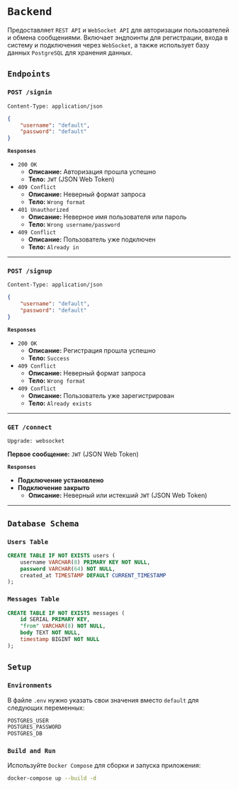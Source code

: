 # `Backend`

Предоставляет `REST API` и `WebSocket API` для авторизации пользователей и обмена сообщениями. Включает эндпоинты для регистрации, входа в систему и подключения через `WebSocket`, а также использует базу данных `PostgreSQL` для хранения данных.

## **`Endpoints`**
### **`POST /signin`**
`Content-Type: application/json`
```json
{
    "username": "default",
    "password": "default"
}
  ```
**`Responses`**
  - `200 OK `
    - **Описание:** Авторизация прошла успешно
    - **Тело:** `JWT` (JSON Web Token)
  - `409 Conflict`
    - **Описание:** Неверный формат запроса
    - **Тело:** `Wrong format`
  - `401 Unauthorized`
    - **Описание:** Неверное имя пользователя или пароль
    - **Тело:** `Wrong username/password`
  - `409 Conflict`
    - **Описание:** Пользователь уже подключен
    - **Тело:** `Already in`

---

### **`POST /signup`**  
`Content-Type: application/json`  
```json
{
    "username": "default",
    "password": "default"
}
```  
**`Responses`**  
- `200 OK`  
  - **Описание:** Регистрация прошла успешно
  - **Тело:** `Success`
- `409 Conflict`  
  - **Описание:** Неверный формат запроса  
  - **Тело:** `Wrong format`  
- `409 Conflict`  
  - **Описание:** Пользователь уже зарегистрирован  
  - **Тело:** `Already exists`

---

### **`GET /connect`**  
`Upgrade: websocket`  

**Первое сообщение:** `JWT` (JSON Web Token)

**`Responses`**  
- **Подключение установлено**    
- **Подключение закрыто**  
  - **Описание:** Неверный или истекший `JWT` (JSON Web Token)

---

## **`Database Schema`**
### **`Users Table`**
```sql
CREATE TABLE IF NOT EXISTS users (
    username VARCHAR(8) PRIMARY KEY NOT NULL,
    password VARCHAR(64) NOT NULL,
    created_at TIMESTAMP DEFAULT CURRENT_TIMESTAMP
);
```
### **`Messages Table`**
```sql
CREATE TABLE IF NOT EXISTS messages (
    id SERIAL PRIMARY KEY,
    "from" VARCHAR(8) NOT NULL,
    body TEXT NOT NULL,
    timestamp BIGINT NOT NULL
);
```

## **`Setup`**

### **`Environments`**
В файле `.env` нужно указать свои значения вместо `default` для следующих переменных:
```bash
POSTGRES_USER
POSTGRES_PASSWORD
POSTGRES_DB
```

### **`Build and Run`**
Используйте `Docker Compose` для сборки и запуска приложения:

```bash
docker-compose up --build -d
```
